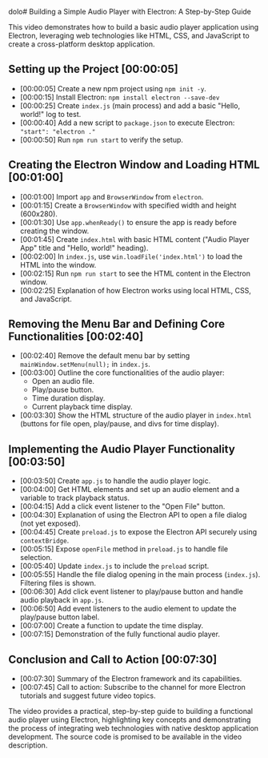 dolo# Building a Simple Audio Player with Electron: A Step-by-Step Guide

This video demonstrates how to build a basic audio player application using Electron, leveraging web technologies like HTML, CSS, and JavaScript to create a cross-platform desktop application.

## Setting up the Project [00:00:05]

*   [00:00:05] Create a new npm project using `npm init -y`.
*   [00:00:15] Install Electron: `npm install electron --save-dev`
*   [00:00:25] Create `index.js` (main process) and add a basic "Hello, world!" log to test.
*   [00:00:40] Add a new script to `package.json` to execute Electron: `"start": "electron ."`
*   [00:00:50] Run `npm run start` to verify the setup.


## Creating the Electron Window and Loading HTML [00:01:00]

*   [00:01:00] Import `app` and `BrowserWindow` from `electron`.
*   [00:01:15] Create a `BrowserWindow` with specified width and height (600x280).
*   [00:01:30] Use `app.whenReady()` to ensure the app is ready before creating the window.
*   [00:01:45] Create `index.html` with basic HTML content ("Audio Player App" title and "Hello, world!" heading).
*   [00:02:00] In `index.js`, use `win.loadFile('index.html')` to load the HTML into the window.
*   [00:02:15] Run `npm run start` to see the HTML content in the Electron window.
*   [00:02:25] Explanation of how Electron works using local HTML, CSS, and JavaScript.


## Removing the Menu Bar and Defining Core Functionalities [00:02:40]

*   [00:02:40]  Remove the default menu bar by setting `mainWindow.setMenu(null);` in `index.js`.
*   [00:03:00] Outline the core functionalities of the audio player:
    *   Open an audio file.
    *   Play/pause button.
    *   Time duration display.
    *   Current playback time display.
*   [00:03:30] Show the HTML structure of the audio player in `index.html` (buttons for file open, play/pause, and divs for time display).


## Implementing the Audio Player Functionality [00:03:50]

*   [00:03:50] Create `app.js` to handle the audio player logic.
*   [00:04:00] Get HTML elements and set up an audio element and a variable to track playback status.
*   [00:04:15] Add a click event listener to the "Open File" button.
*   [00:04:30] Explanation of using the Electron API to open a file dialog (not yet exposed).
*   [00:04:45] Create `preload.js` to expose the Electron API securely using `contextBridge`.
*   [00:05:15] Expose `openFile` method in `preload.js` to handle file selection.
*   [00:05:40] Update `index.js` to include the `preload` script.
*   [00:05:55] Handle the file dialog opening in the main process (`index.js`).  Filtering files is shown.
*   [00:06:30] Add click event listener to play/pause button and handle audio playback in `app.js`.
*   [00:06:50] Add event listeners to the audio element to update the play/pause button label.
*   [00:07:00] Create a function to update the time display.
*   [00:07:15] Demonstration of the fully functional audio player.


## Conclusion and Call to Action [00:07:30]

*   [00:07:30]  Summary of the Electron framework and its capabilities.
*   [00:07:45]  Call to action: Subscribe to the channel for more Electron tutorials and suggest future video topics.


The video provides a practical, step-by-step guide to building a functional audio player using Electron, highlighting key concepts and demonstrating the process of integrating web technologies with native desktop application development.  The source code is promised to be available in the video description.
